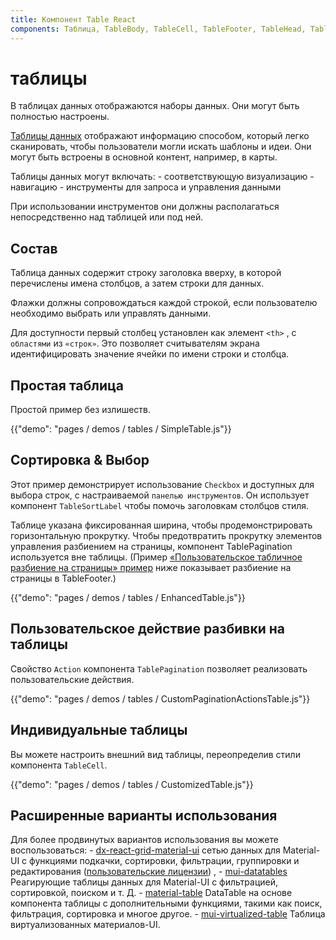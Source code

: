 ```yaml
---
title: Компонент Table React
components: Таблица, TableBody, TableCell, TableFooter, TableHead, TablePagination, TableRow, TableSortLabel
---
```

# таблицы

<p class="description">В таблицах данных отображаются наборы данных. Они могут быть полностью настроены.</p>

[Таблицы данных](https://material.io/design/components/data-tables.html) отображают информацию способом, который легко сканировать, чтобы пользователи могли искать шаблоны и идеи. Они могут быть встроены в основной контент, например, в карты.

Таблицы данных могут включать: - соответствующую визуализацию - навигацию - инструменты для запроса и управления данными

При использовании инструментов они должны располагаться непосредственно над таблицей или под ней.

## Состав

Таблица данных содержит строку заголовка вверху, в которой перечислены имена столбцов, а затем строки для данных.

Флажки должны сопровождаться каждой строкой, если пользователю необходимо выбрать или управлять данными.

Для доступности первый столбец установлен как элемент `<th>` , с `областями` из `«строк»`. Это позволяет считывателям экрана идентифицировать значение ячейки по имени строки и столбца.

## Простая таблица

Простой пример без излишеств.

{{"demo": "pages / demos / tables / SimpleTable.js"}}

## Сортировка & Выбор

Этот пример демонстрирует использование `Checkbox` и доступных для выбора строк, с настраиваемой `панелью инструментов`. Он использует компонент `TableSortLabel` чтобы помочь заголовкам столбцов стиля.

Таблице указана фиксированная ширина, чтобы продемонстрировать горизонтальную прокрутку. Чтобы предотвратить прокрутку элементов управления разбиением на страницы, компонент TablePagination используется вне таблицы. (Пример [«Пользовательское табличное разбиение на страницы» пример](#custom-table-pagination-action) ниже показывает разбиение на страницы в TableFooter.)

{{"demo": "pages / demos / tables / EnhancedTable.js"}}

## Пользовательское действие разбивки на таблицы

Свойство `Action` компонента `TablePagination` позволяет реализовать пользовательские действия.

{{"demo": "pages / demos / tables / CustomPaginationActionsTable.js"}}

## Индивидуальные таблицы

Вы можете настроить внешний вид таблицы, переопределив стили компонента `TableCell`.

{{"demo": "pages / demos / tables / CustomizedTable.js"}}

## Расширенные варианты использования

Для более продвинутых вариантов использования вы можете воспользоваться: - [dx-react-grid-material-ui](https://devexpress.github.io/devextreme-reactive/react/grid/) сетью данных для Material-UI с функциями подкачки, сортировки, фильтрации, группировки и редактирования ([пользовательские лицензии](https://js.devexpress.com/licensing/)) , - [mui-datatables](https://github.com/gregnb/mui-datatables) Реагирующие таблицы данных для Material-UI с фильтрацией, сортировкой, поиском и т. Д. - [material-table](https://github.com/mbrn/material-table) DataTable на основе компонента таблицы с дополнительными функциями, такими как поиск, фильтрация, сортировка и многое другое. - [mui-virtualized-table](https://github.com/techniq/mui-virtualized-table) Таблица виртуализованных материалов-UI.